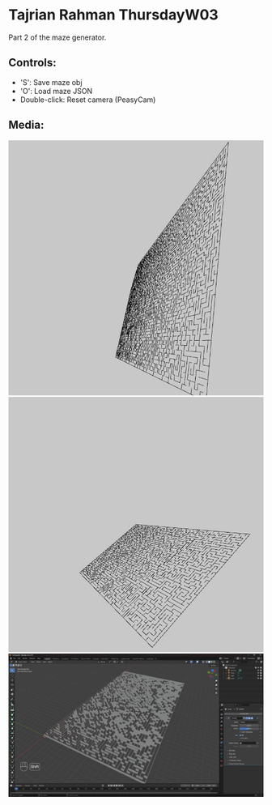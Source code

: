 # Tajrian Rahman ThursdayW03

Part 2 of the maze generator.

## Controls:

* 'S': Save maze obj
* 'O': Load maze JSON
* Double-click: Reset camera (PeasyCam)

## Media:
![Bigger Maze](Tajrian_Rahman_ThursdayW03_0.jpg)
![Big Maze](Tajrian_Rahman_ThursdayW03_1.jpg)
![Maze in Blender](Tajrian_Rahman_ThursdayW03_2.jpg)